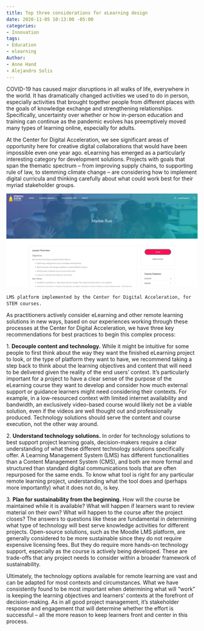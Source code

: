 ```yaml
---
title: Top three considerations for eLearning design
date: 2020-11-05 10:13:00 -05:00
categories:
- Innovation
tags:
- Education
- elearning
Author:
- Anne Hand
- Alejandro Solis
---
```


COVID-19 has caused major disruptions in all walks of life, everywhere in the world. It has dramatically changed activities we used to do in person, especially activities that brought together people from different places with the goals of knowledge exchange and strengthening relationships. Specifically, uncertainty over whether or how in-person education and training can continue as the pandemic evolves has preemptively moved many types of learning online, especially for adults.

At the Center for Digital Acceleration, we see significant areas of opportunity here for creative digital collaborations that would have been impossible even one year ago. eLearning has emerged as a particularly interesting category for development solutions. Projects with goals that span the thematic spectrum – from improving supply chains, to supporting rule of law, to stemming climate change – are considering how to implement digital curricula and thinking carefully about what could work best for their myriad stakeholder groups.

![Capture-a98d9f.PNG](/uploads/Capture-a98d9f.PNG)

`LMS platform implemented by the Center for Digital Acceleration, for STEM courses.`

As practitioners actively consider eLearning and other remote learning solutions in new ways, based on our experiences working through these processes at the Center for Digital Acceleration, we have three key recommendations for best practices to begin this complex process:

1\. **Decouple content and technology.** While it might be intuitive for some people to first think about the way they want the finished eLearning project to look, or the type of platform they want to have, we recommend taking a step back to think about the learning objectives and content that will need to be delivered given the reality of the end users’ context. It’s particularly important for a project to have a clear sense of the purpose of the eLearning course they want to develop and consider how much external support or guidance learners might need considering their contexts. For example, in a low-resourced context with limited internet availability and bandwidth, an exclusively video-based course would likely not be a viable solution, even if the videos are well thought out and professionally produced. Technology solutions should serve the content and course execution, not the other way around.

2\. **Understand technology solutions.** In order for technology solutions to best support project learning goals, decision-makers require a clear understanding of what these different technology solutions specifically offer. A Learning Management System (LMS) has different functionalities than a Content Management System (CMS), and both are more formal and structured than standard digital communications tools that are often repurposed for the same ends. To know what tool is right for any particular remote learning project, understanding what the tool does and (perhaps more importantly) what it does not do, is key.

3\. **Plan for sustainability from the beginning.** How will the course be maintained while it is available? What will happen if learners want to review material on their own? What will happen to the course after the project closes? The answers to questions like these are fundamental in determining what type of technology will best serve knowledge activities for different projects. Open-source solutions, such as the Moodle LMS platform, are generally considered to be more sustainable since they do not require expensive licensing fees. But they do require more hands-on technology support, especially as the course is actively being developed. These are trade-offs that any project needs to consider within a broader framework of sustainability.

Ultimately, the technology options available for remote learning are vast and can be adapted for most contexts and circumstances. What we have consistently found to be most important when determining what will “work” is keeping the learning objectives and learners’ contexts at the forefront of decision-making. As in all good project management, it’s stakeholder response and engagement that will determine whether the effort is successful – all the more reason to keep learners front and center in this process.